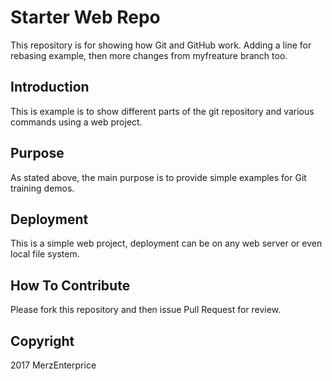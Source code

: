 # Starter Web Repo

This repository is for showing how Git and GitHub work. Adding a line for rebasing example, then more changes from myfreature branch too.

## Introduction

This is example is to show different parts of the git repository and various commands using a web project.

## Purpose

As stated above, the main purpose is to provide simple examples for Git training demos.

## Deployment

This is a simple web project, deployment can be on any web server or even local file system.

## How To Contribute

Please fork this repository and then issue Pull Request for review.

## Copyright

2017 MerzEnterprice 